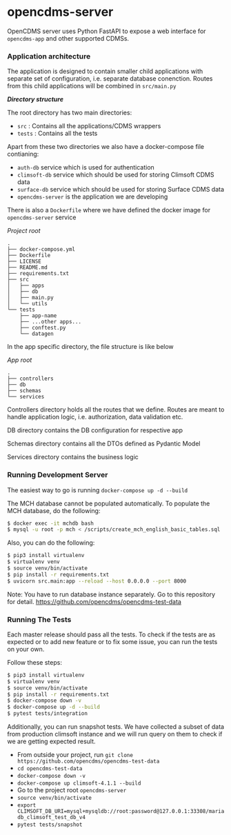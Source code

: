 # opencdms-server

OpenCDMS server uses Python FastAPI to expose a web interface for `opencdms-app` and other supported CDMSs.

### Application architecture

The application is designed to contain smaller child applications with separate set of configuration, i.e. separate database conenction.
Routes from this child applications will be combined in `src/main.py`

***Directory structure***

The root directory has two main directories:
- `src` : Contains all the applications/CDMS wrappers
- `tests` : Contains all the tests

Apart from these two directories we also have a docker-compose file contianing:

- `auth-db` service which is used for authentication
- `climsoft-db` service which should be used for storing Climsoft CDMS data
- `surface-db` service which should be used for storing Surface CDMS data
- `opencdms-server` is the application we are developing

There is also a `Dockerfile` where we have defined the docker image for `opencdms-server` service

*Project root*
```
.
├── docker-compose.yml
├── Dockerfile
├── LICENSE
├── README.md
├── requirements.txt
├── src
│   ├── apps
│   ├── db
│   ├── main.py
│   └── utils
└── tests
    ├── app-name
    ├── ...other apps...
    ├── conftest.py
    └── datagen

```

In the app specific directory, the file structure is like below

*App root*

```
.
├── controllers
├── db
├── schemas
└── services

```

Controllers directory holds all the routes that we define. Routes are meant to handle application logic, i.e. authorization, data validation etc.

DB directory contains the DB configuration for respective app

Schemas directory contains all the DTOs defined as Pydantic Model

Services directory contains the business logic

### Running Development Server

The easiest way to go is running `docker-compose up -d --build`

The MCH database cannot be populated automatically. To populate the MCH database, do the following:

```bash
$ docker exec -it mchdb bash
$ mysql -u root -p mch < /scripts/create_mch_english_basic_tables.sql
```

Also, you can do the following:

```bash
$ pip3 install virtualenv 
$ virtualenv venv 
$ source venv/bin/activate
$ pip install -r requirements.txt
$ uvicorn src.main:app --reload --host 0.0.0.0 --port 8000
```

Note: You have to run database instance separately. Go to this repository for detail. https://github.com/opencdms/opencdms-test-data


### Running The Tests

Each master release should pass all the tests. To check if the tests are as expected or to add new feature or to fix some issue, you can run the tests on your own.

Follow these steps:

```bash
$ pip3 install virtualenv 
$ virtualenv venv 
$ source venv/bin/activate
$ pip install -r requirements.txt
$ docker-compose down -v
$ docker-compose up -d --build
$ pytest tests/integration
```

Additionally, you can run snapshot tests. We have collected a subset of data from production climsoft instance and we will run query on them to check if we are getting expected result.

  - From outside your project, run `git clone https://github.com/opencdms/opencdms-test-data`
  - `cd opencdms-test-data`
  - `docker-compose down -v`
  - `docker-compose up climsoft-4.1.1 --build`
  - Go to the project root `opencdms-server`
  - `source venv/bin/activate`
  - `export CLIMSOFT_DB_URI=mysql+mysqldb://root:password@127.0.0.1:33308/mariadb_climsoft_test_db_v4`
  - `pytest tests/snapshot`

